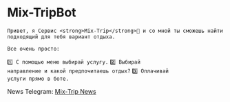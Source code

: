 # Mix-TripBot

    Привет, я Сервис <strong>Mix-Trip</strong>🤖 и со мной ты сможешь найти подходящий для тебя вариант отдыха.

    Все очень просто:

<code>1️⃣ С помощью меню выбирай услугу.</code>
<code>2️⃣ Выбирай направление и какой предпочитаешь отдых?</code>
<code>3️⃣ Оплачивай услуги прямо в боте.</code>
    
News Telegram: <a href="${process.env.Support_News}">Mix-Trip News</a>
